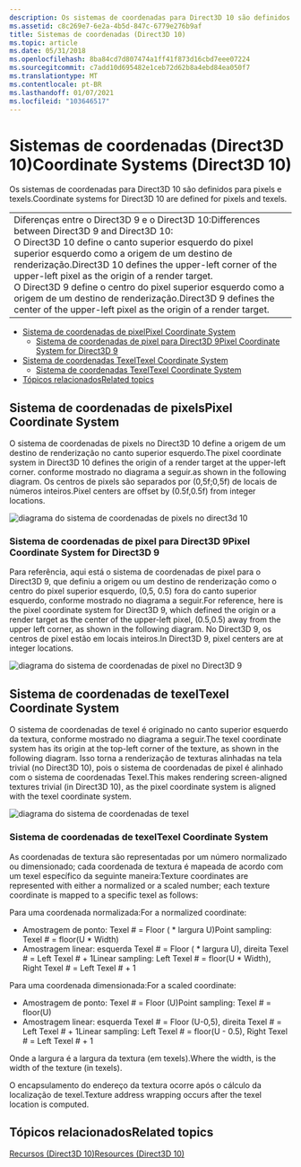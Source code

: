 ```yaml
---
description: Os sistemas de coordenadas para Direct3D 10 são definidos para pixels e texels.
ms.assetid: c8c269e7-6e2a-4b5d-847c-6779e276b9af
title: Sistemas de coordenadas (Direct3D 10)
ms.topic: article
ms.date: 05/31/2018
ms.openlocfilehash: 8ba84cd7d807474a1ff41f873d16cbd7eee07224
ms.sourcegitcommit: c7add10d695482e1ceb72d62b8a4ebd84ea050f7
ms.translationtype: MT
ms.contentlocale: pt-BR
ms.lasthandoff: 01/07/2021
ms.locfileid: "103646517"
---
```

# <a name="coordinate-systems-direct3d-10"></a><span data-ttu-id="ea688-103">Sistemas de coordenadas (Direct3D 10)</span><span class="sxs-lookup"><span data-stu-id="ea688-103">Coordinate Systems (Direct3D 10)</span></span>

<span data-ttu-id="ea688-104">Os sistemas de coordenadas para Direct3D 10 são definidos para pixels e texels.</span><span class="sxs-lookup"><span data-stu-id="ea688-104">Coordinate systems for Direct3D 10 are defined for pixels and texels.</span></span>



|                                                                                                                                                                                                                                                                              |
|------------------------------------------------------------------------------------------------------------------------------------------------------------------------------------------------------------------------------------------------------------------------------|
| <span data-ttu-id="ea688-105">Diferenças entre o Direct3D 9 e o Direct3D 10:</span><span class="sxs-lookup"><span data-stu-id="ea688-105">Differences between Direct3D 9 and Direct3D 10:</span></span><br/> <span data-ttu-id="ea688-106">O Direct3D 10 define o canto superior esquerdo do pixel superior esquerdo como a origem de um destino de renderização.</span><span class="sxs-lookup"><span data-stu-id="ea688-106">Direct3D 10 defines the upper-left corner of the upper-left pixel as the origin of a render target.</span></span><br/> <span data-ttu-id="ea688-107">O Direct3D 9 define o centro do pixel superior esquerdo como a origem de um destino de renderização.</span><span class="sxs-lookup"><span data-stu-id="ea688-107">Direct3D 9 defines the center of the upper-left pixel as the origin of a render target.</span></span><br/> |



 

-   [<span data-ttu-id="ea688-108">Sistema de coordenadas de pixel</span><span class="sxs-lookup"><span data-stu-id="ea688-108">Pixel Coordinate System</span></span>](#pixel-coordinate-system)
    -   [<span data-ttu-id="ea688-109">Sistema de coordenadas de pixel para Direct3D 9</span><span class="sxs-lookup"><span data-stu-id="ea688-109">Pixel Coordinate System for Direct3D 9</span></span>](#pixel-coordinate-system-for-direct3d-9)
-   [<span data-ttu-id="ea688-110">Sistema de coordenadas Texel</span><span class="sxs-lookup"><span data-stu-id="ea688-110">Texel Coordinate System</span></span>](#texel-coordinate-system)
    -   [<span data-ttu-id="ea688-111">Sistema de coordenadas Texel</span><span class="sxs-lookup"><span data-stu-id="ea688-111">Texel Coordinate System</span></span>](#texel-coordinate-system)
-   [<span data-ttu-id="ea688-112">Tópicos relacionados</span><span class="sxs-lookup"><span data-stu-id="ea688-112">Related topics</span></span>](#related-topics)

## <a name="pixel-coordinate-system"></a><span data-ttu-id="ea688-113">Sistema de coordenadas de pixels</span><span class="sxs-lookup"><span data-stu-id="ea688-113">Pixel Coordinate System</span></span>

<span data-ttu-id="ea688-114">O sistema de coordenadas de pixels no Direct3D 10 define a origem de um destino de renderização no canto superior esquerdo.</span><span class="sxs-lookup"><span data-stu-id="ea688-114">The pixel coordinate system in Direct3D 10 defines the origin of a render target at the upper-left corner.</span></span> <span data-ttu-id="ea688-115">conforme mostrado no diagrama a seguir.</span><span class="sxs-lookup"><span data-stu-id="ea688-115">as shown in the following diagram.</span></span> <span data-ttu-id="ea688-116">Os centros de pixels são separados por (0,5f;0,5f) de locais de números inteiros.</span><span class="sxs-lookup"><span data-stu-id="ea688-116">Pixel centers are offset by (0.5f,0.5f) from integer locations.</span></span>

![diagrama do sistema de coordenadas de pixels no direct3d 10](images/d3d10-coordspix10.png)

### <a name="pixel-coordinate-system-for-direct3d-9"></a><span data-ttu-id="ea688-118">Sistema de coordenadas de pixel para Direct3D 9</span><span class="sxs-lookup"><span data-stu-id="ea688-118">Pixel Coordinate System for Direct3D 9</span></span>

<span data-ttu-id="ea688-119">Para referência, aqui está o sistema de coordenadas de pixel para o Direct3D 9, que definiu a origem ou um destino de renderização como o centro do pixel superior esquerdo, (0,5, 0.5) fora do canto superior esquerdo, conforme mostrado no diagrama a seguir.</span><span class="sxs-lookup"><span data-stu-id="ea688-119">For reference, here is the pixel coordinate system for Direct3D 9, which defined the origin or a render target as the center of the upper-left pixel, (0.5,0.5) away from the upper left corner, as shown in the following diagram.</span></span> <span data-ttu-id="ea688-120">No Direct3D 9, os centros de pixel estão em locais inteiros.</span><span class="sxs-lookup"><span data-stu-id="ea688-120">In Direct3D 9, pixel centers are at integer locations.</span></span>

![diagrama do sistema de coordenadas de pixel no Direct3D 9](images/d3d10-coordspix9.png)

## <a name="texel-coordinate-system"></a><span data-ttu-id="ea688-122">Sistema de coordenadas de texel</span><span class="sxs-lookup"><span data-stu-id="ea688-122">Texel Coordinate System</span></span>

<span data-ttu-id="ea688-123">O sistema de coordenadas de texel é originado no canto superior esquerdo da textura, conforme mostrado no diagrama a seguir.</span><span class="sxs-lookup"><span data-stu-id="ea688-123">The texel coordinate system has its origin at the top-left corner of the texture, as shown in the following diagram.</span></span> <span data-ttu-id="ea688-124">Isso torna a renderização de texturas alinhadas na tela trivial (no Direct3D 10), pois o sistema de coordenadas de pixel é alinhado com o sistema de coordenadas Texel.</span><span class="sxs-lookup"><span data-stu-id="ea688-124">This makes rendering screen-aligned textures trivial (in Direct3D 10), as the pixel coordinate system is aligned with the texel coordinate system.</span></span>

![diagrama do sistema de coordenadas de texel](images/d3d10-coordstex10.png)

### <a name="texel-coordinate-system"></a><span data-ttu-id="ea688-126">Sistema de coordenadas de texel</span><span class="sxs-lookup"><span data-stu-id="ea688-126">Texel Coordinate System</span></span>

<span data-ttu-id="ea688-127">As coordenadas de textura são representadas por um número normalizado ou dimensionado; cada coordenada de textura é mapeada de acordo com um texel específico da seguinte maneira:</span><span class="sxs-lookup"><span data-stu-id="ea688-127">Texture coordinates are represented with either a normalized or a scaled number; each texture coordinate is mapped to a specific texel as follows:</span></span>

<span data-ttu-id="ea688-128">Para uma coordenada normalizada:</span><span class="sxs-lookup"><span data-stu-id="ea688-128">For a normalized coordinate:</span></span>

-   <span data-ttu-id="ea688-129">Amostragem de ponto: Texel \# = Floor ( \* largura U)</span><span class="sxs-lookup"><span data-stu-id="ea688-129">Point sampling: Texel \# = floor(U \* Width)</span></span>
-   <span data-ttu-id="ea688-130">Amostragem linear: esquerda Texel \# = Floor ( \* largura U), direita Texel \# = Left Texel \# + 1</span><span class="sxs-lookup"><span data-stu-id="ea688-130">Linear sampling: Left Texel \# = floor(U \* Width), Right Texel \# = Left Texel \# + 1</span></span>

<span data-ttu-id="ea688-131">Para uma coordenada dimensionada:</span><span class="sxs-lookup"><span data-stu-id="ea688-131">For a scaled coordinate:</span></span>

-   <span data-ttu-id="ea688-132">Amostragem de ponto: Texel \# = Floor (U)</span><span class="sxs-lookup"><span data-stu-id="ea688-132">Point sampling: Texel \# = floor(U)</span></span>
-   <span data-ttu-id="ea688-133">Amostragem linear: esquerda Texel \# = Floor (U-0,5), direita Texel \# = Left Texel \# + 1</span><span class="sxs-lookup"><span data-stu-id="ea688-133">Linear sampling: Left Texel \# = floor(U - 0.5), Right Texel \# = Left Texel \# + 1</span></span>

<span data-ttu-id="ea688-134">Onde a largura é a largura da textura (em texels).</span><span class="sxs-lookup"><span data-stu-id="ea688-134">Where the width, is the width of the texture (in texels).</span></span>

<span data-ttu-id="ea688-135">O encapsulamento do endereço da textura ocorre após o cálculo da localização de texel.</span><span class="sxs-lookup"><span data-stu-id="ea688-135">Texture address wrapping occurs after the texel location is computed.</span></span>

## <a name="related-topics"></a><span data-ttu-id="ea688-136">Tópicos relacionados</span><span class="sxs-lookup"><span data-stu-id="ea688-136">Related topics</span></span>

<dl> <dt>

[<span data-ttu-id="ea688-137">Recursos (Direct3D 10)</span><span class="sxs-lookup"><span data-stu-id="ea688-137">Resources (Direct3D 10)</span></span>](d3d10-graphics-programming-guide-resources.md)
</dt> </dl>

 

 




